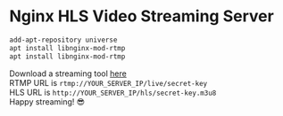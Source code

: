 # Nginx HLS Video Streaming Server  
```bash
add-apt-repository universe
apt install libnginx-mod-rtmp
apt install libnginx-mod-rtmp
```
Download a streaming tool [here](https://obsproject.com)  
RTMP URL is `rtmp://YOUR_SERVER_IP/live/secret-key`  
HLS URL is `http://YOUR_SERVER_IP/hls/secret-key.m3u8`  
Happy streaming! :sunglasses:

